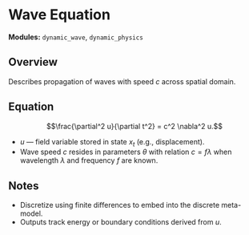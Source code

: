 # Wave Equation

**Modules:** `dynamic_wave`, `dynamic_physics`

## Overview

Describes propagation of waves with speed $c$ across spatial domain.

## Equation

$$\frac{\partial^2 u}{\partial t^2} = c^2 \nabla^2 u.$$

- $u$ — field variable stored in state $x_t$ (e.g., displacement).
- Wave speed $c$ resides in parameters $\theta$ with relation $c = f \lambda$
  when wavelength $\lambda$ and frequency $f$ are known.

## Notes

- Discretize using finite differences to embed into the discrete meta-model.
- Outputs track energy or boundary conditions derived from $u$.
